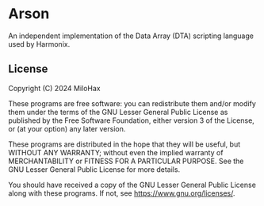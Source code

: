 # Arson

An independent implementation of the Data Array (DTA) scripting language used by Harmonix.

## License

Copyright (C) 2024 MiloHax

These programs are free software: you can redistribute them and/or modify
them under the terms of the GNU Lesser General Public License as published by
the Free Software Foundation, either version 3 of the License, or
(at your option) any later version.

These programs are distributed in the hope that they will be useful,
but WITHOUT ANY WARRANTY; without even the implied warranty of
MERCHANTABILITY or FITNESS FOR A PARTICULAR PURPOSE.  See the
GNU Lesser General Public License for more details.

You should have received a copy of the GNU Lesser General Public License
along with these programs.  If not, see <https://www.gnu.org/licenses/>.
